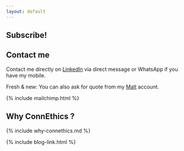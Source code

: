 ```yaml
---
layout: default
---
```


<h2>Subscribe!</h2>


## Contact me
Contact me directly on [LinkedIn] via direct message or WhatsApp if you have my mobile.

Fresh & new: You can also ask for quote from my [Malt] account.

[LinkedIn]: https://www.linkedin.com/in/fredericchoudat/
[malt]: https://malt.fr/profile/fredericchoudat


{% include mailchimp.html %} 

## Why ConnEthics ?
{% include why-connethics.md %}

{% include blog-link.html %}
